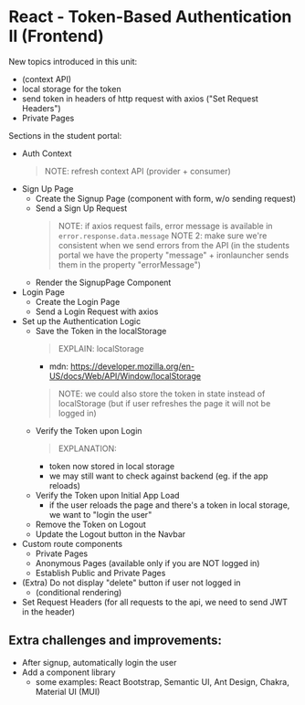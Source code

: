 

# React - Token-Based Authentication II (Frontend)


<!-- 

status: draft 

students portal: highlighted


Methodology:
- follow steps on students portal & get code from there
- make sure students understand
- ALTERNATIVE: ask students to do self-guided (at least some parts)



-->


New topics introduced in this unit:
- (context API)
- local storage for the token
- send token in headers of http request with axios ("Set Request Headers")
- Private Pages



Sections in the student portal:
- Auth Context
  > NOTE: refresh context API (provider + consumer)
- Sign Up Page
  - Create the Signup Page (component with form, w/o sending request)
  - Send a Sign Up Request
    > NOTE: if axios request fails, error message is available in `error.response.data.message`
    > NOTE 2: make sure we're consistent when we send errors from the API (in the students portal we have the property "message" + ironlauncher sends them in the property "errorMessage")
  - Render the SignupPage Component
- Login Page
  - Create the Login Page
  - Send a Login Request with axios
- Set up the Authentication Logic
  - Save the Token in the localStorage
    > EXPLAIN: localStorage
    - mdn: https://developer.mozilla.org/en-US/docs/Web/API/Window/localStorage
    > NOTE: we could also store the token in state instead of localStorage (but if user refreshes the page it will not be logged in)
  - Verify the Token upon Login
    > EXPLANATION:
      - token now stored in local storage
      - we may still want to check against backend (eg. if the app reloads)
  - Verify the Token upon Initial App Load
    - if the user reloads the page and there's a token in local storage, we want to  "login the user"
  - Remove the Token on Logout
  - Update the Logout button in the Navbar
- Custom route components
  - Private Pages
  - Anonymous Pages (available only if you are NOT logged in)
  - Establish Public and Private Pages
- (Extra) Do not display "delete" button if user not logged in  
  - (conditional rendering)
- Set Request Headers
  (for all requests to the api, we need to send JWT in the header)



## Extra challenges and improvements:
- After signup, automatically login the user
- Add a component library
  - some examples: React Bootstrap, Semantic UI, Ant Design, Chakra, Material UI (MUI)


